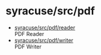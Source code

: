 # syracuse/src/pdf

* [syracuse/src/pdf/reader](lib/reader.md)  
  PDF Reader
* [syracuse/src/pdf/writer](lib/writer.md)  
  PDF Writer
